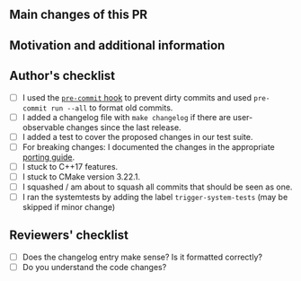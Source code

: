 ## Main changes of this PR


## Motivation and additional information

<!--
Short rational why preCICE needs this change. If this is already described in an issue a link to that issue (closes #123) is sufficient.
-->

## Author's checklist

* [ ] I used the [`pre-commit` hook](https://precice.org/dev-docs-dev-tooling.html#setting-up-pre-commit) to prevent dirty commits and used `pre-commit run --all` to format old commits.
* [ ] I added a changelog file with `make changelog` if there are user-observable changes since the last release.
* [ ] I added a test to cover the proposed changes in our test suite.
* [ ] For breaking changes: I documented the changes in the appropriate [porting guide](https://precice.org/couple-your-code-porting-overview.html).
* [ ] I stuck to C++17 features.
* [ ] I stuck to CMake version 3.22.1.
* [ ] I squashed / am about to squash all commits that should be seen as one.
* [ ] I ran the systemtests by adding the label `trigger-system-tests` (may be skipped if minor change)

## Reviewers' checklist

<!-- Tag people next to each point and add points for specific questions -->

* [ ] Does the changelog entry make sense? Is it formatted correctly?
* [ ] Do you understand the code changes?

<!-- add more questions/tasks if necessary -->
